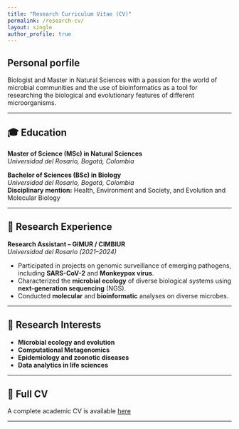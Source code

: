 ```yaml
---
title: "Research Curriculum Vitae (CV)"
permalink: /research-cv/
layout: single
author_profile: true
---
```


## Personal porfile

Biologist and Master in Natural Sciences with a passion for the world of microbial communities and the use of bioinformatics as a tool for researching the biological and evolutionary features of different microorganisms.

---

## 🎓 Education

**Master of Science (MSc) in Natural Sciences**  
*Universidad del Rosario, Bogotá, Colombia*

**Bachelor of Sciences (BSc) in Biology**  
*Universidad del Rosario, Bogotá, Colombia*  
**Disciplinary mention:** Health, Environment and Society, and Evolution and Molecular Biology

---

## 🧪 Research Experience

**Research Assistant – GIMUR / CIMBIUR**  
*Universidad del Rosario (2021–2024)*  
- Participated in projects on genomic surveillance of emerging pathogens, including **SARS-CoV-2** and **Monkeypox virus**.  
- Characterized the **microbial ecology** of diverse biological systems using **next-generation sequencing** (NGS).  
- Conducted **molecular** and **bioinformatic** analyses on diverse microbes.

---

## 🔬 Research Interests

- **Microbial ecology and evolution**  
- **Computational Metagenomics**  
- **Epidemiology and zoonotic diseases**  
- **Data analytics in life sciences**    

---

## 📄 Full CV

A complete academic CV is available [here](/assets/files/CV_NLN.pdf)

---
